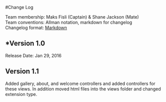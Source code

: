 #Change Log

Team membership:  Maks Fisli (Captain) & Shane Jackson (Mate)  
Team conventions: Allman notation, markdown for changelog  
Changelog format: [Markdown](https://github.com/adam-p/markdown-here/wiki/Markdown-Cheatsheet) 

## *Version 1.0

Release Date: Jan 29, 2016

## Version 1.1

Added gallery, about, and welcome controllers and added controllers for these views.
In addition moved html files into the views folder and changed extension type.

